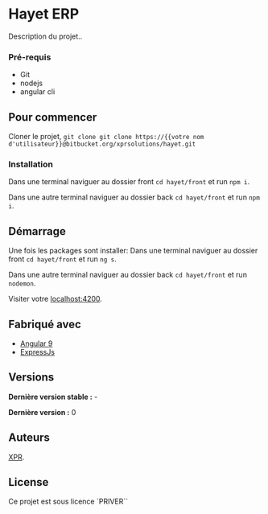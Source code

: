 # Hayet ERP

Description du projet..

### Pré-requis
- Git
- nodejs
- angular cli

## Pour commencer
Cloner le projet,
``git clone git clone https://{{votre nom d'utilisateur}}@bitbucket.org/xprsolutions/hayet.git``

### Installation
Dans une terminal naviguer au dossier front ``cd hayet/front`` et run ``npm i``.

Dans une autre terminal naviguer au dossier back ``cd hayet/front`` et run ``npm i``.

## Démarrage
Une fois les packages  sont installer:
Dans une terminal naviguer au dossier front ``cd hayet/front`` et run ``ng s``.

Dans une autre terminal naviguer au dossier back ``cd hayet/front`` et run ``nodemon``.

Visiter  votre [localhost:4200](http://localhost:4200).



## Fabriqué avec
* [Angular 9](https://angular.io)
* [ExpressJs](https://expressjs.com/)

## Versions
**Dernière version stable :** -

**Dernière version :** 0

## Auteurs
[XPR](https://xpr.com.tn).

## License

Ce projet est sous licence `PRIVER`` 
